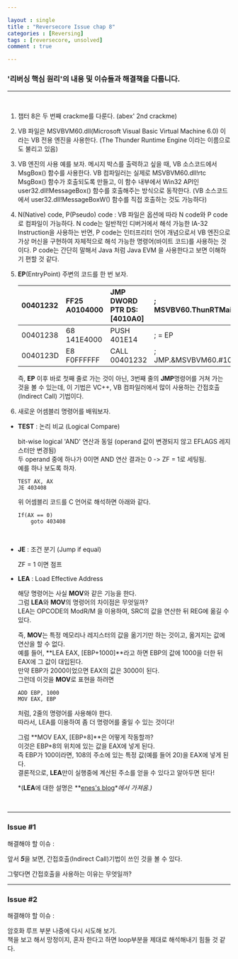 ```yaml
---

layout : single
title : "Reversecore Issue chap 8"
categories : [Reversing]
tags : [reversecore, unsolved]
comment : true

---
```


### '리버싱 핵심 원리'의 내용 및 이슈들과 해결책을 다룹니다.


---

<br/>


1. 챕터 8은 두 번째 crackme를 다룬다. (abex' 2nd crackme)

2. VB 파일은 MSVBVM60.dll(Microsoft Visual Basic Virtual Machine 6.0) 이라는 VB 전용 엔진을 사용한다. (The Thunder Runtime Engine 이라는 이름으로도 불리고 있음)

3. VB 엔진의 사용 예를 보자. 메시지 박스를 출력하고 싶을 때, VB 소스코드에서 MsgBox() 함수를 사용한다. VB 컴파일러는 실제로 MSVBVM60.dll!rtc MsgBox() 함수가 호출되도록 만들고, 이 함수 내부에서 Win32 API인 user32.dll!MessageBox() 함수를 호출해주는 방식으로 동작한다. (VB 소스코드에서 user32.dll!MessageBoxW() 함수를 직접 호출하는 것도 가능하다)

4. N(Native) code, P(Pseudo) code : VB 파일은 옵션에 따라 N code와 P code로 컴파일이 가능하다. N code는 일반적인 디버거에서 해석 가능한 IA-32 Instruction을 사용하는 반면, P code는 인터프리터 언어 개념으로서 VB 엔진으로 가상 머신을 구현하여 자체적으로 해석 가능한 명령어(바이트 코드)를 사용하는 것이다. P code는 간단히 말해서 Java 처럼 Java EVM 을 사용한다고 보면 이해하기 편할 것 같다.

5. **EP**(EntryPoint) 주변의 코드를 한 번 보자.

	00401232 | FF25 A0104000 | JMP DWORD PTR DS:[4010A0] | ; MSVBV60.ThunRTMain
	|:------|:--------|:---------|:--------|
	00401238 | 68 141E4000 | PUSH 401E14 | ; = EP
	0040123D | E8 F0FFFFFF | CALL 00401232 | ; JMP.&MSVBVM60.#100

	즉, **EP** 이후 바로 첫째 줄로 가는 것이 아닌, 3번째 줄의 **JMP**명령어를 거쳐 가는 것을 볼 수 있는데, 이 기법은 VC++, VB 컴파일러에서 많이 사용하는 간접호출 (Indirect Call) 기법이다.


6. 새로운 어셈블리 명령어를 배워보자.

- **TEST** : 논리 비교 (Logical Compare)

  bit-wise logical 'AND' 연산과 동일 (operand 값이 변경되지 않고 EFLAGS 레지스터만 변경됨)<br/>
  두 operand 중에 하나가 0이면 AND 연산 결과는 0 -> ZF = 1로 세팅됨.<br/>
  예를 하나 보도록 하자.<br/>

	  TEST AX, AX
	  JE 403408

  위 어셈블리 코드를 C 언어로 해석하면 아래와 같다. <br/>

	  If(AX == 0)
	      goto 403408
  <br/>
- **JE** : 조건 분기 (Jump if equal)

  ZF = 1 이면 점프

- **LEA** : Load Effective Address

  해당 명령어는 사실 **MOV**와 같은 기능을 한다. <br/>
  그럼 **LEA**와 **MOV**의 명령어의 차이점은 무엇일까? <br/>
  LEA는 OPCODE의 ModR/M 을 이용하여, SRC의 값을 연산한 뒤 REG에 옮길 수 있다.<br/>

  즉, **MOV**는 특정 메모리나 레지스터의 값을 옮기기만 하는 것이고, 
  옮겨지는 값에 연산을 할 수 없다.<br/>
  예를 들어, **LEA EAX, [EBP+1000]**라고 하면
  EBP의 값에 1000을 더한 뒤 EAX에 그 값이 대입된다.<br/>
  만약 EBP가 2000이었으면 EAX의 값은 3000이 된다.<br/>
  그런데 이것을 **MOV**로 표현을 하려면<br/>

	  ADD EBP, 1000
	  MOV EAX, EBP

  처럼, 2줄의 명령어를 사용해야 한다.<br/>
  따라서, LEA를 이용하여 좀 더 명령어를 줄일 수 있는 것이다!<br/>

  그럼 **MOV EAX, [EBP+8]**은 어떻게 작동할까?<br/>
  이것은 EBP+8의 위치에 있는 값을 EAX에 넣게 된다.<br/>
  즉 EBP가 100이라면, 108의 주소에 있는 특정 값(예를 들어 20)을 EAX에 넣게 된다.<br/>
  결론적으로, **LEA**만이 실행중에 계산된 주소를 얻을 수 있다고 알아두면 된다!<br/>

  *(**LEA**에 대한 설명은 **[enes's blog](http://enes.tistory.com/entry/MOVE와-LEA-명령의-차이점)**에서 가져옴.)*

  



<br/>


---



### Issue #1

해결해야 할 이슈 : 


앞서 ***5***을 보면, 간접호출(Indirect Call)기법이 쓰인 것을 볼 수 있다. 

그렇다면 간접호출을 사용하는 이유는 무엇일까?


---


### Issue #2

해결해야 할 이슈 : 

암호화 루프 부분 나중에 다시 시도해 보기. <br/>
책을 보고 해서 망정이지, 혼자 한다고 하면 loop부분을 제대로 해석해내기 힘들 것 같다.


